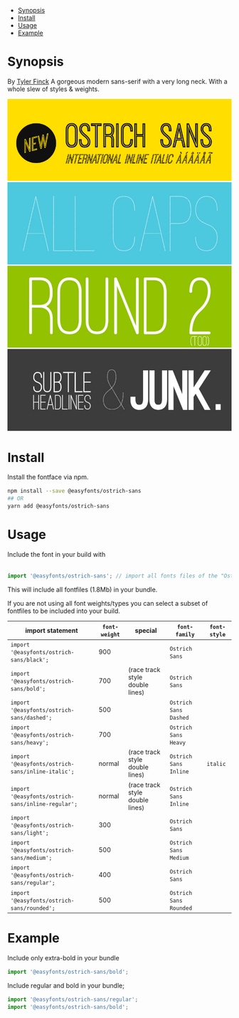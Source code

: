 - [Synopsis](#synopsis)
- [Install](#install)
- [Usage](#usage)
- [Example](#example)

# Synopsis

By [Tyler Finck][designer]
A gorgeous modern sans-serif with a very long neck. With a whole slew of styles & weights.

![Ostrich Sans 1][pangram1]
![Ostrich Sans 1][pangram2]
![Ostrich Sans 1][pangram3]
![Ostrich Sans 1][pangram4]

# Install

Install the fontface via npm. 

```bash
npm install --save @easyfonts/ostrich-sans
## OR
yarn add @easyfonts/ostrich-sans
```

# Usage

Include the font in your build with 

```javascript

import '@easyfonts/ostrich-sans'; // import all fonts files of the "Ostric Sans typeface"
```

This will include all fontfiles (1.8Mb) in your bundle.

If you are not using all font weights/types you can select a subset of fontfiles to be included into your build.


| import statement                                   | `font-weight` | special                         | `font-family`          | `font-style` |
|----------------------------------------------------|---------------|---------------------------------|------------------------|--------------|
| `import '@easyfonts/ostrich-sans/black';`          | 900           |                                 | `Ostrich Sans`         |              |
| `import '@easyfonts/ostrich-sans/bold';`           | 700           | (race track style double lines) | `Ostrich Sans`         |              |
| `import '@easyfonts/ostrich-sans/dashed';`         | 500           |                                 | `Ostrich Sans Dashed`  |              |
| `import '@easyfonts/ostrich-sans/heavy';`          | 700           |                                 | `Ostrich Sans Heavy`   |              |
| `import '@easyfonts/ostrich-sans/inline-italic';`  | normal        | (race track style double lines) | `Ostrich Sans Inline`  | `italic`     |
| `import '@easyfonts/ostrich-sans/inline-regular';` | normal        | (race track style double lines) | `Ostrich Sans Inline`  |              |
| `import '@easyfonts/ostrich-sans/light';`          | 300           |                                 | `Ostrich Sans `        |              |
| `import '@easyfonts/ostrich-sans/medium';`         | 500           |                                 | `Ostrich Sans Medium`  |              |
| `import '@easyfonts/ostrich-sans/regular';`        | 400           |                                 | `Ostrich Sans`         |              |
| `import '@easyfonts/ostrich-sans/rounded';`        | 500           |                                 | `Ostrich Sans Rounded` |              |






# Example

Include only extra-bold in your bundle

```javascript
import '@easyfonts/ostrich-sans/bold';
```

Include regular and bold in your bundle;

```javascript
import '@easyfonts/ostrich-sans/regular';
import '@easyfonts/ostrich-sans/bold';
```

[designer]: http://www.tylerfinck.com
[pangram1]: ./images/ostrich-sans-1.jpeg
[pangram2]: ./images/ostrich-sans-2.jpeg
[pangram3]: ./images/ostrich-sans-3.jpeg
[pangram4]: ./images/ostrich-sans-4.jpeg


